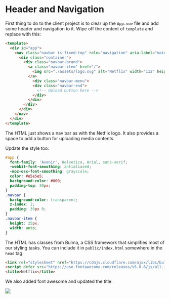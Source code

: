 # Header and Navigation

First thing to do to the client project is to clear up the `App.vue` file and add some header and navigation to it. Wipe off the content of `template` and replace with this:

```html
<template>
  <div id="app">
    <nav class="navbar is-fixed-top" role="navigation" aria-label="main navigation">
      <div class="container">
        <div class="navbar-brand">
          <a class="navbar-item" href="/">
            <img src="./assets/logo.svg" alt="Netflix" width="112" height="28">
          </a>
            <div class="navbar-menu">
            <div class="navbar-end">
              <!-- Upload button here -->
            </div>
          </div>
        </div>
      </div>
    </nav>
  </div>
</template>
```

The HTML just shows a nav bar as with the Netflix logo. It also provides a space to add a button for uploading media contents. 

Update the style too:

```css
#app {
  font-family: 'Avenir', Helvetica, Arial, sans-serif;
  -webkit-font-smoothing: antialiased;
  -moz-osx-font-smoothing: grayscale;
  color: #e5e5e5;
  background-color: #000;
  padding-top: 30px;
}
.navbar {
  background-color: transparent;
  z-index: 2;
  padding: 30px 0;
}
.navbar-item {
  height: 25px;
  width: auto;
}
```

The HTML has classes from Bulma, a CSS framework that simplifies most of our styling tasks. You can include it in `public/index.html` somewhere in the `head` tag:

```html
<link rel="stylesheet" href="https://cdnjs.cloudflare.com/ajax/libs/bulma/0.6.2/css/bulma.min.css">
<script defer src="https://use.fontawesome.com/releases/v5.0.6/js/all.js"></script>
<title>Netflix</title>
```

We also added font awesome and updated the title.


![](https://d2mxuefqeaa7sj.cloudfront.net/s_C4E0BB4A3CA481FA22D9AA6239D953F2B1D94D00408DB28F7AB567E3C6C4DB1A_1521572981692_Screen+Shot+2018-03-20+at+8.09.19+PM.png)